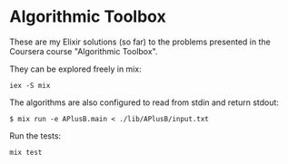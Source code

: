 # Algorithmic Toolbox

These are my Elixir solutions (so far) to the problems presented in the Coursera course "Algorithmic Toolbox".

They can be explored freely in mix:

```
iex -S mix
```

The algorithms are also configured to read from stdin and return stdout:

```
$ mix run -e APlusB.main < ./lib/APlusB/input.txt
```

Run the tests:

```
mix test
```
